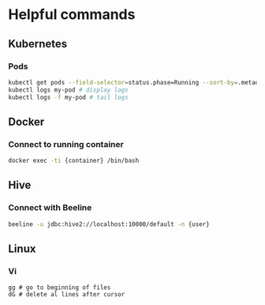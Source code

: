 # Helpful commands

## Kubernetes

### Pods

```bash
kubectl get pods --field-selector=status.phase=Running --sort-by=.metadata.creationTimestamp # display running pods sorted by creation
kubectl logs my-pod # display logs
kubectl logs -f my-pod # tail logs
```

## Docker

### Connect to running container

```bash
docker exec -ti {container} /bin/bash
```

## Hive

### Connect with Beeline

```bash
beeline -u jdbc:hive2://localhost:10000/default -n {user}
```

## Linux

### Vi

```
gg # go to beginning of files
dG # delete al lines after cursor
```
